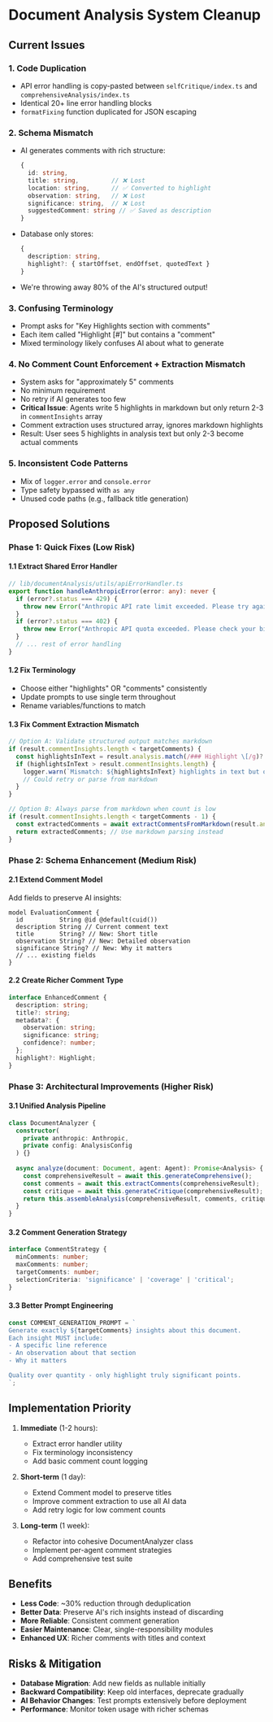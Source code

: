 # Document Analysis System Cleanup

## Current Issues

### 1. Code Duplication
- API error handling is copy-pasted between `selfCritique/index.ts` and `comprehensiveAnalysis/index.ts`
- Identical 20+ line error handling blocks
- `formatFixing` function duplicated for JSON escaping

### 2. Schema Mismatch
- AI generates comments with rich structure:
  ```typescript
  {
    id: string,
    title: string,         // ❌ Lost
    location: string,      // ✅ Converted to highlight
    observation: string,   // ❌ Lost
    significance: string,  // ❌ Lost
    suggestedComment: string // ✅ Saved as description
  }
  ```
- Database only stores:
  ```typescript
  {
    description: string,
    highlight?: { startOffset, endOffset, quotedText }
  }
  ```
- We're throwing away 80% of the AI's structured output!

### 3. Confusing Terminology
- Prompt asks for "Key Highlights section with comments"
- Each item called "Highlight [#]" but contains a "comment"
- Mixed terminology likely confuses AI about what to generate

### 4. No Comment Count Enforcement + Extraction Mismatch
- System asks for "approximately 5" comments
- No minimum requirement
- No retry if AI generates too few
- **Critical Issue**: Agents write 5 highlights in markdown but only return 2-3 in `commentInsights` array
- Comment extraction uses structured array, ignores markdown highlights
- Result: User sees 5 highlights in analysis text but only 2-3 become actual comments

### 5. Inconsistent Code Patterns
- Mix of `logger.error` and `console.error`
- Type safety bypassed with `as any`
- Unused code paths (e.g., fallback title generation)

## Proposed Solutions

### Phase 1: Quick Fixes (Low Risk)

#### 1.1 Extract Shared Error Handler
```typescript
// lib/documentAnalysis/utils/apiErrorHandler.ts
export function handleAnthropicError(error: any): never {
  if (error?.status === 429) {
    throw new Error("Anthropic API rate limit exceeded. Please try again in a moment.");
  }
  if (error?.status === 402) {
    throw new Error("Anthropic API quota exceeded. Please check your billing.");
  }
  // ... rest of error handling
}
```

#### 1.2 Fix Terminology
- Choose either "highlights" OR "comments" consistently
- Update prompts to use single term throughout
- Rename variables/functions to match

#### 1.3 Fix Comment Extraction Mismatch
```typescript
// Option A: Validate structured output matches markdown
if (result.commentInsights.length < targetComments) {
  const highlightsInText = result.analysis.match(/### Highlight \[/g)?.length || 0;
  if (highlightsInText > result.commentInsights.length) {
    logger.warn(`Mismatch: ${highlightsInText} highlights in text but only ${result.commentInsights.length} in structured data`);
    // Could retry or parse from markdown
  }
}

// Option B: Always parse from markdown when count is low
if (result.commentInsights.length < targetComments - 1) {
  const extractedComments = await extractCommentsFromMarkdown(result.analysis);
  return extractedComments; // Use markdown parsing instead
}
```

### Phase 2: Schema Enhancement (Medium Risk)

#### 2.1 Extend Comment Model
Add fields to preserve AI insights:
```prisma
model EvaluationComment {
  id          String @id @default(cuid())
  description String // Current comment text
  title       String? // New: Short title
  observation String? // New: Detailed observation
  significance String? // New: Why it matters
  // ... existing fields
}
```

#### 2.2 Create Richer Comment Type
```typescript
interface EnhancedComment {
  description: string;
  title?: string;
  metadata?: {
    observation: string;
    significance: string;
    confidence?: number;
  };
  highlight?: Highlight;
}
```

### Phase 3: Architectural Improvements (Higher Risk)

#### 3.1 Unified Analysis Pipeline
```typescript
class DocumentAnalyzer {
  constructor(
    private anthropic: Anthropic,
    private config: AnalysisConfig
  ) {}
  
  async analyze(document: Document, agent: Agent): Promise<Analysis> {
    const comprehensiveResult = await this.generateComprehensive();
    const comments = await this.extractComments(comprehensiveResult);
    const critique = await this.generateCritique(comprehensiveResult);
    return this.assembleAnalysis(comprehensiveResult, comments, critique);
  }
}
```

#### 3.2 Comment Generation Strategy
```typescript
interface CommentStrategy {
  minComments: number;
  maxComments: number;
  targetComments: number;
  selectionCriteria: 'significance' | 'coverage' | 'critical';
}
```

#### 3.3 Better Prompt Engineering
```typescript
const COMMENT_GENERATION_PROMPT = `
Generate exactly ${targetComments} insights about this document.
Each insight MUST include:
- A specific line reference
- An observation about that section
- Why it matters

Quality over quantity - only highlight truly significant points.
`;
```

## Implementation Priority

1. **Immediate** (1-2 hours):
   - Extract error handler utility
   - Fix terminology inconsistency
   - Add basic comment count logging

2. **Short-term** (1 day):
   - Extend Comment model to preserve titles
   - Improve comment extraction to use all AI data
   - Add retry logic for low comment counts

3. **Long-term** (1 week):
   - Refactor into cohesive DocumentAnalyzer class
   - Implement per-agent comment strategies
   - Add comprehensive test suite

## Benefits

- **Less Code**: ~30% reduction through deduplication
- **Better Data**: Preserve AI's rich insights instead of discarding
- **More Reliable**: Consistent comment generation
- **Easier Maintenance**: Clear, single-responsibility modules
- **Enhanced UX**: Richer comments with titles and context

## Risks & Mitigation

- **Database Migration**: Add new fields as nullable initially
- **Backward Compatibility**: Keep old interfaces, deprecate gradually
- **AI Behavior Changes**: Test prompts extensively before deployment
- **Performance**: Monitor token usage with richer schemas